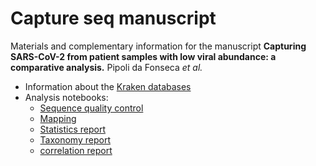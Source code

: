 # Capture seq manuscript

Materials and complementary information for the manuscript **Capturing SARS-CoV-2 from patient samples with low viral abundance: a comparative analysis.** Pipoli da Fonseca *et al.*

* Information about the [Kraken databases](kraken_dbs/README.md)
* Analysis notebooks:
  * [Sequence quality control](notebooks/1_qc.ipynb)
  * [Mapping](notebooks/2_mapping.ipynb)
  * [Statistics report](notebooks/3_report.ipynb)
  * [Taxonomy report](notebooks/4_taxonomy.ipynb)
  * [correlation report](notebooks/5_correlation.ipynb)

